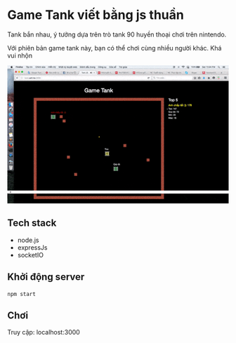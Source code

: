 # Game Tank viết bằng js thuần
Tank bắn nhau, ý tưởng dựa trên trò tank 90 huyền thoại chơi trên nintendo.

Với phiên bản game tank này, bạn có thể chơi cùng nhiều người khác.
Khá vui nhộn

![](tankjs.gif)




## Tech stack
* node.js
* expressJs
* socketIO

## Khởi động server
```
npm start
```

## Chơi
Truy cập: localhost:3000
